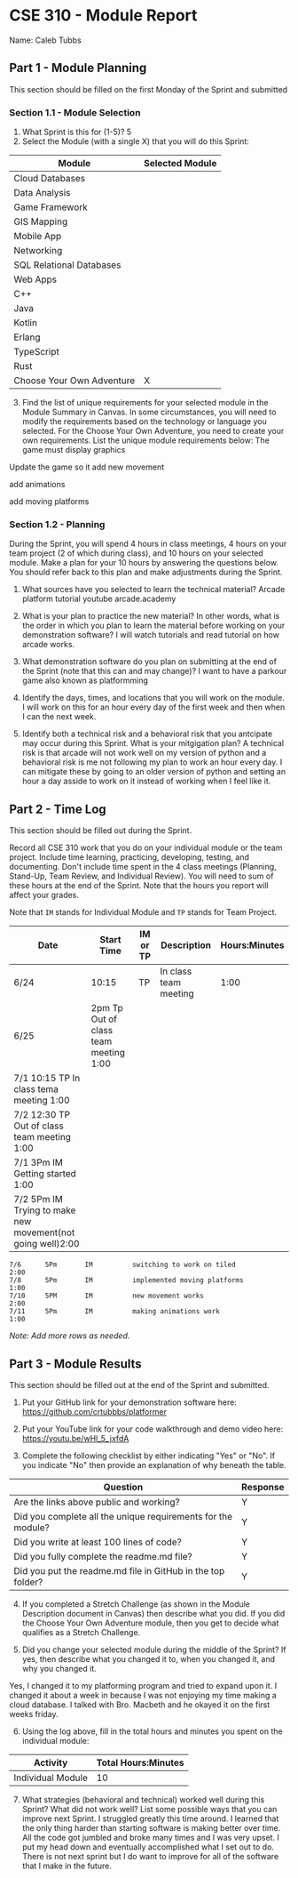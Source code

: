 # CSE 310 - Module Report

Name: Caleb Tubbs

## Part 1 - Module Planning

This section should be filled on the first Monday of the Sprint and submitted

### Section 1.1 - Module Selection

1. What Sprint is this for (1-5)?
5
2. Select the Module (with a single X) that you will do this Sprint:

|Module                   |Selected Module|
|-------------------------|---------------|
|Cloud Databases          |               |
|Data Analysis            |               |
|Game Framework           |               |
|GIS Mapping              |               |
|Mobile App               |               |
|Networking               |               |
|SQL Relational Databases |               |
|Web Apps                 |               |
|C++                      |               |
|Java                     |               |
|Kotlin                   |               |
|Erlang                   |               |
|TypeScript               |               |
|Rust                     |               |
|Choose Your Own Adventure|       X       |

3. Find the list of unique requirements for your selected module in the Module Summary in Canvas.  In some circumstances, you will need to modify the requirements based on the technology or language you selected.  For the Choose Your Own Adventure, you need to create your own requirements.  List the unique module requirements below:
The game must display graphics

Update the game so it add new movement 

add animations

add moving platforms

### Section 1.2 - Planning

During the Sprint, you will spend 4 hours in class meetings, 4 hours on your team project (2 of which during class), and 10 hours on your selected module.  Make a plan for your 10 hours by answering the questions below.  You should refer back to this plan and make adjustments during the Sprint.

1. What sources have you selected to learn the technical material?
Arcade platform tutorial
youtube
arcade.academy

2. What is your plan to practice the new material?  In other words, what is the order in which you plan to learn the material before working on your demonstration software?
I will watch tutorials and read tutorial on how arcade works.

3. What demonstration software do you plan on submitting at the end of the Sprint (note that this can and may change)?
I want to have a parkour game also known as platformming
4. Identify the days, times, and locations that you will work on the module.
I will work on this for an hour every day of the first week and then when I can the next week.
5. Identify both a technical risk and a behavioral risk that you antcipate may occur during this Sprint.  What is your mitgigation plan?
A technical risk is that arcade will not work well on my version of python and a behavioral risk is me not following my plan to work an hour every day. I can mitigate these by going to an older version of python and setting an hour a day asside to work on it instead of working when I feel like it.

## Part 2 - Time Log

This section should be filled out during the Sprint. 

Record all CSE 310 work that you do on your individual module or the team project.  Include time learning, practicing, developing, testing, and documenting.  Don't include time spent in the 4 class meetings (Planning, Stand-Up, Team Review, and Individual Review).  You will need to sum of these hours at the end of the Sprint. Note that the hours you report will affect your grades.

Note that `IM` stands for Individual Module and `TP` stands for Team Project.  

|Date      |Start Time|IM or TP|Description                                 |Hours:Minutes|
|----------|----------|--------|--------------------------------------------|-------------|
|   6/24   | 10:15    |TP      |   In class team meeting                    | 1:00
|   6/25   | 2pm       Tp          Out of class team meeting                  1:00                                    
|   7/1      10:15     TP          In class tema meeting                      1:00
|   7/2      12:30     TP          Out of class team meeting                  1:00
|   7/1      3Pm       IM          Getting started                            1:00
|   7/2      5Pm       IM          Trying to make new movement(not going well)2:00
    7/6      5Pm       IM          switching to work on tiled                 2:00
    7/8      5Pm       IM          implemented moving platforms               1:00
    7/10     5PM       IM          new movement works                         2:00
    7/11     5Pm       IM          making animations work                     1:00

_Note: Add more rows as needed._


## Part 3 - Module Results

This section should be filled out at the end of the Sprint and submitted.

1. Put your GitHub link for your demonstration software here: https://github.com/crtubbbs/platformer

2. Put your YouTube link for your code walkthrough and demo video here: https://youtu.be/wHl_5_jxfdA

3. Complete the following checklist by either indicating "Yes" or "No". If you indicate "No" then provide an explanation of why beneath the table.

|Question                                                    |Response|
|------------------------------------------------------------|--------|
|Are the links above public and working?                     |    Y    |
|Did you complete all the unique requirements for the module?|    Y    |
|Did you write at least 100 lines of code?                   |    Y    |
|Did you fully complete the readme.md file?                  |    Y    |
|Did you put the readme.md file in GitHub in the top folder? |    Y    |

4. If you completed a Stretch Challenge (as shown in the Module Description document in Canvas) then describe what you did.  If you did the Choose Your Own Adventure module, then you get to decide what qualifies as a Stretch Challenge.


5. Did you change your selected module during the middle of the Sprint?  If yes, then describe what you changed it to, when you changed it, and why you changed it. 

Yes, I changed it to my platforming program and tried to expand upon it. I changed it about a week in because I was not enjoying my time making a cloud database. I talked with Bro. Macbeth and he okayed it on the first weeks friday.

6. Using the log above, fill in the total hours and minutes you spent on the individual module:

|Activity         |Total Hours:Minutes|
|-----------------|-------------------|
|Individual Module|       10          |

7. What strategies (behavioral and technical) worked well during this Sprint?  What did not work well?  List some possible ways that you can improve next Sprint.
I struggled greatly this time around. I learned that the only thing harder than starting software is making better over time. All the code got jumbled and broke many times and I was very upset. I put my head down and eventually accomplished what I set out to do. There is not next sprint but I do want to improve for all of the software that I make in the future.